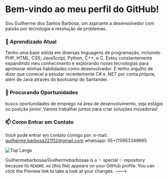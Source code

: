# Bem-vindo ao meu perfil do GitHub!
Sou Guilherme dos Santos Barbosa, um aspirante a desenvolvedor com paixão por tecnologia e resolução de problemas.

### 🌱 Aprendizado Atual
Tenho uma base sólida em diversas linguagens de programação, incluindo PHP, HTML, CSS, JavaScript, Python, C++, e C. Estou constantemente expandindo meu conhecimento e explorando novas tecnologias para aprimorar minhas habilidades como desenvolvedor. E tenho orgulho de dizer que comecei a estudar recentemente C# e .NET por conta própria, além de Java através do bootcamp do Santander.

### 💞️ Procurando Oportunidades
 busco oportunidades de emprego na área de desenvolvimento, seja estágio ou posição júnior. Vamos trabalhar juntos para criar soluções inovadoras!

### 📫 Como Entrar em Contato
Você pode entrar em contato comigo por:
e-mail: guilherme.barbosa221112@gmail.com
whatsapp: 55+(11)953349665

![Top Langs](https://github-readme-stats.vercel.app/api/top-langs/?username=Guilhermebarbosaa&layout=compact&langs_count=10&theme=radical)


Guilhermebarbosaa/Guilhermebarbosaa is a ✨ special ✨ repository because its `README.md` (this file) appears on your GitHub profile.
You can click the Preview link to take a look at your changes.
--->
